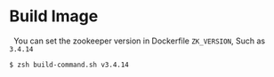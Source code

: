 # Build Image

&nbsp;&nbsp;You can set the zookeeper version in Dockerfile `ZK_VERSION`, Such as `3.4.14`

```bash
$ zsh build-command.sh v3.4.14 
```
